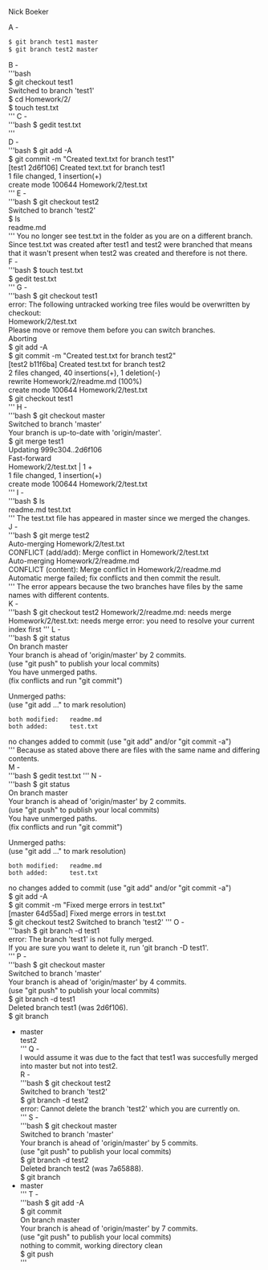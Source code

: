 Nick Boeker  

A -  

```bash  
$ git branch test1 master  
$ git branch test2 master  
```  
B -  
'''bash  
$ git checkout test1  
Switched to branch 'test1'  
$ cd Homework/2/  
$ touch test.txt  
'''
C -  
'''bash
$ gedit test.txt  
'''  
D -  
'''bash
$ git add -A  
$ git commit -m "Created text.txt for branch test1"  
[test1 2d6f106] Created text.txt for branch test1  
 1 file changed, 1 insertion(+)  
 create mode 100644 Homework/2/test.txt  
'''
E -  
'''bash
$ git checkout test2  
Switched to branch 'test2'  
$ ls  
readme.md  
'''
You no longer see test.txt in the folder as you are on a different branch. Since test.txt was created after test1 and test2 were branched that means that it wasn't present when test2 was created and therefore is not there.  
F -  
'''bash
$ touch test.txt  
$ gedit test.txt  
'''
G -  
'''bash
$ git checkout test1  
error: The following untracked working tree files would be overwritten by checkout:  
	Homework/2/test.txt  
Please move or remove them before you can switch branches.  
Aborting  
$ git add -A  
$ git commit -m "Created test.txt for branch test2"  
[test2 b11f6ba] Created test.txt for branch test2  
 2 files changed, 40 insertions(+), 1 deletion(-)  
 rewrite Homework/2/readme.md (100%)  
 create mode 100644 Homework/2/test.txt  
$ git checkout test1  
'''
H -  
'''bash
$ git checkout master  
Switched to branch 'master'  
Your branch is up-to-date with 'origin/master'.  
$ git merge test1  
Updating 999c304..2d6f106  
Fast-forward  
 Homework/2/test.txt | 1 +  
 1 file changed, 1 insertion(+)  
 create mode 100644 Homework/2/test.txt  
'''
I -  
'''bash
$ ls  
readme.md  test.txt  
'''
The test.txt file has appeared in master since we merged the changes.  
J -  
'''bash
$ git merge test2  
Auto-merging Homework/2/test.txt  
CONFLICT (add/add): Merge conflict in Homework/2/test.txt  
Auto-merging Homework/2/readme.md  
CONFLICT (content): Merge conflict in Homework/2/readme.md  
Automatic merge failed; fix conflicts and then commit the result.  
'''
The error appears because the two branches have files by the same names with different contents.  
K -  
'''bash
$ git checkout test2
Homework/2/readme.md: needs merge
Homework/2/test.txt: needs merge
error: you need to resolve your current index first
'''
L -  
'''bash
$ git status  
On branch master  
Your branch is ahead of 'origin/master' by 2 commits.  
  (use "git push" to publish your local commits)  
You have unmerged paths.  
  (fix conflicts and run "git commit")  

Unmerged paths:  
  (use "git add <file>..." to mark resolution)  

	both modified:   readme.md  
	both added:      test.txt  

no changes added to commit (use "git add" and/or "git commit -a")  
'''
Because as stated above there are files with the same name and differing contents.  
M -  
'''bash
$ gedit test.txt
'''
N -  
'''bash
$ git status  
On branch master  
Your branch is ahead of 'origin/master' by 2 commits.  
  (use "git push" to publish your local commits)  
You have unmerged paths.  
  (fix conflicts and run "git commit")  

Unmerged paths:  
  (use "git add <file>..." to mark resolution)  

	both modified:   readme.md  
	both added:      test.txt  

no changes added to commit (use "git add" and/or "git commit -a")  
$ git add -A  
$ git commit -m "Fixed merge errors in test.txt"  
[master 64d55ad] Fixed merge errors in test.txt  
$ git checkout test2
Switched to branch 'test2'
'''
O -  
'''bash
$ git branch -d test1  
error: The branch 'test1' is not fully merged.  
If you are sure you want to delete it, run 'git branch -D test1'.  
'''
P -  
'''bash
$ git checkout master  
Switched to branch 'master'  
Your branch is ahead of 'origin/master' by 4 commits.  
  (use "git push" to publish your local commits)  
$ git branch -d test1  
Deleted branch test1 (was 2d6f106).  
$ git branch  
* master  
  test2  
'''
Q -  
I would assume it was due to the fact that test1 was succesfully merged into master but not into test2.  
R -  
'''bash
$ git checkout test2  
Switched to branch 'test2'  
$ git branch -d test2  
error: Cannot delete the branch 'test2' which you are currently on.  
'''
S -  
'''bash
$ git checkout master  
Switched to branch 'master'  
Your branch is ahead of 'origin/master' by 5 commits.  
  (use "git push" to publish your local commits)  
$ git branch -d test2  
Deleted branch test2 (was 7a65888).  
$ git branch  
* master  
'''
T -  
'''bash
$ git add -A  
$ git commit  
On branch master  
Your branch is ahead of 'origin/master' by 7 commits.  
  (use "git push" to publish your local commits)  
nothing to commit, working directory clean  
$ git push  
'''

